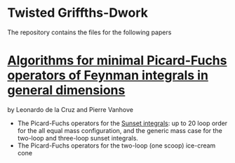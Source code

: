 # Twisted Griffths-Dwork

The repository contains the files for the following papers 


[Algorithms for minimal Picard-Fuchs operators of Feynman integrals in general dimensions](XXX)
==================================================================
by Leonardo de la Cruz and Pierre Vanhove

* The Picard-Fuchs operators for the [Sunset
  integrals](EpsilonDependence/): up to 20 loop order for the all equal
mass configuration, and the generic mass case for the two-loop and
three-loop sunset integrals.
* The Picard-Fuchs operators for the two-loop (one scoop) ice-cream cone

